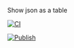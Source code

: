 Show json as a table

[![CI](https://github.com/lubelski/json-table/actions/workflows/main.yml/badge.svg)](https://github.com/lubelski/json-table/actions/workflows/main.yml)

[![Publish](https://github.com/lubelski/json-table/actions/workflows/publish.yml/badge.svg)](https://github.com/lubelski/json-table/actions/workflows/publish.yml)

